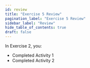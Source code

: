 ```yaml
---
id: review
title: "Exercise 5 Review"
pagination_label: "Exercise 5 Review"
sidebar_label: "Review"
hide_table_of_contents: true
draft: false
---
```


In Exercise 2, you:

* Completed Activity 1
* Completed Activity 2